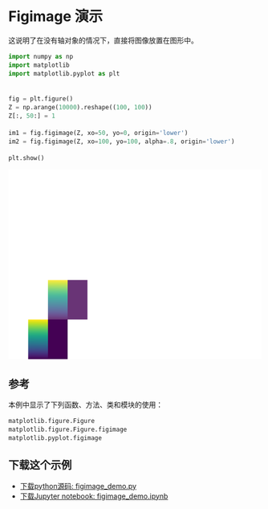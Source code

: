 # Figimage 演示

这说明了在没有轴对象的情况下，直接将图像放置在图形中。

```python
import numpy as np
import matplotlib
import matplotlib.pyplot as plt


fig = plt.figure()
Z = np.arange(10000).reshape((100, 100))
Z[:, 50:] = 1

im1 = fig.figimage(Z, xo=50, yo=0, origin='lower')
im2 = fig.figimage(Z, xo=100, yo=100, alpha=.8, origin='lower')

plt.show()
```

![Figimage 演示](/static/images/gallery/sphx_glr_figimage_demo_001.png)

## 参考

本例中显示了下列函数、方法、类和模块的使用：

```python
matplotlib.figure.Figure
matplotlib.figure.Figure.figimage
matplotlib.pyplot.figimage
```

## 下载这个示例

- [下载python源码: figimage_demo.py](https://matplotlib.org/_downloads/figimage_demo.py)
- [下载Jupyter notebook: figimage_demo.ipynb](https://matplotlib.org/_downloads/figimage_demo.ipynb)